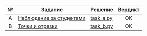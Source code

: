| № | Задание | Решение | Вердикт |
| :-: | - | - | :-: |
| A | [Наблюдение за студентами](https://contest.yandex.ru/contest/27883/problems/A/) | [task_a.py](task_a.py) | OK |
| B | [Точки и отрезки](https://contest.yandex.ru/contest/27883/problems/B/) | [task_b.py](task_b.py) | OK |